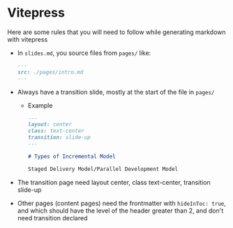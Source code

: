 # Vitepress

Here are some rules that you will need to follow while generating markdown with vitepress

- In `slides.md`, you source files from `pages/` like:
  ```markdown
  ---
  src: ./pages/intro.md
  ---
  ```
- Always have a transition slide, mostly at the start of the file in `pages/`
  - Example

    ```markdown
    ---
    layout: center
    class: text-center
    transition: slide-up
    ---

    # Types of Incremental Model

    Staged Delivery Model/Parallel Development Model
    ```

- The transition page need layout center, class text-center, transition slide-up
- Other pages (content pages) need the frontmatter with `hideInToc: true`, and which should have the level of the header greater than 2, and don't need transition declared

```

```
